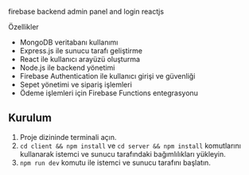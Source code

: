 firebase backend admin panel and login
reactjs

Özellikler
- MongoDB veritabanı kullanımı
- Express.js ile sunucu tarafı geliştirme
- React ile kullanıcı arayüzü oluşturma
- Node.js ile backend yönetimi
- Firebase Authentication ile kullanıcı girişi ve güvenliği
- Sepet yönetimi ve sipariş işlemleri
- Ödeme işlemleri için Firebase Functions entegrasyonu

## Kurulum
1. Proje dizininde terminali açın.
2. `cd client && npm install` ve `cd server && npm install` komutlarını kullanarak istemci ve sunucu tarafındaki bağımlılıkları yükleyin.
3. `npm run dev` komutu ile istemci ve sunucu tarafını başlatın.

